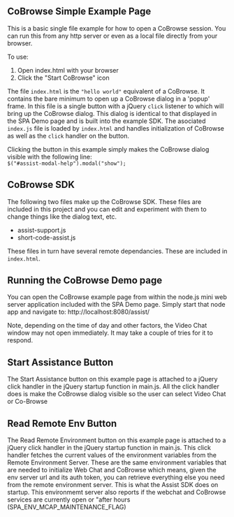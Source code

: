 ## CoBrowse Simple Example Page

This is a basic single file example for how to open a CoBrowse session.
You can run this from any http server or even as a local file directly from your browser. 

To use:
1. Open index.html with your browser
2. Click the "Start CoBrowse" icon

The file `index.html` is the `"hello world"` equivalent of a CoBrowse.  It contains the bare minimum to open up a CoBrowse dialog in a 'popup' frame.  In this file is a single button with a jQuery `click` listener to which will bring up the CoBrowse dialog. This dialog is identical to that displayed in the SPA Demo page and is built into the example SDK.  The asociated `index.js` file is loaded by `index.html` and handles initialization of CoBrowse as well as the `click` handler on the button. 

Clicking the button in this example simply makes the CoBrowse dialog visible with the following line:<br>
`$("#assist-modal-help").modal("show");`

## CoBrowse SDK
The following two files make up the CoBrowse  SDK. These files are included in this project and you can edit and experiment with them to change things like the dialog text, etc.
  - assist-support.js  
  - short-code-assist.js

These files in turn have several remote dependancies. These are included in `index.html`. 

## Running the CoBrowse Demo page

You can  open the CoBrowse example page from within the node.js mini web server application included with the SPA Demo page.  Simply start that node app and navigate to: http://localhost:8080/assist/ 

Note, depending on the time of day and other factors, the Video Chat window may not open immediately. It may take a couple of tries for it to respond.

## Start Assistance Button

The Start Assistance button on this example page is attached to a jQuery click handler in the jQuery startup function in main.js.  All the click handler does is make the CoBrowse dialog visible so the user can select Video Chat or Co-Browse

## Read Remote Env Button

The Read Remote Environment button on this example page is attached to a jQuery click handler in the jQuery startup function in main.js.  This click handler fetches the current values of the environment variables from the Remote Environment Server. These are the same environment variables that are needed to initialize Web Chat and CoBrowse which means, given the env server url and its auth token, you can retrieve everything else you need from the remote environment server.  This is what the Assist SDK does on startup.  This environmemt server also reports if the webchat and CoBrowse services are currently open or "after hours  (SPA_ENV_MCAP_MAINTENANCE_FLAG)
